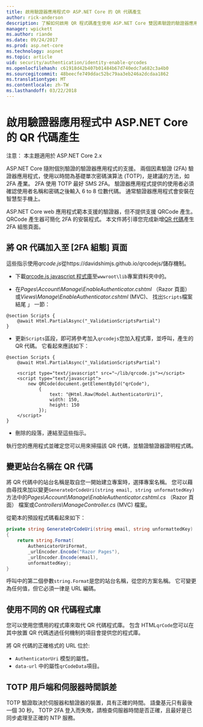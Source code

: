 ```yaml
---
title: 啟用驗證器應用程式中 ASP.NET Core 的 QR 代碼產生
author: rick-anderson
description: 了解如何啟用 QR 程式碼產生使用 ASP.NET Core 雙因素驗證的驗證器應用程式。
manager: wpickett
ms.author: riande
ms.date: 09/24/2017
ms.prod: asp.net-core
ms.technology: aspnet
ms.topic: article
uid: security/authentication/identity-enable-qrcodes
ms.openlocfilehash: c61918d42b407b01484b67d740edc7a682c3a4b0
ms.sourcegitcommit: 48beecfe749ddac52bc79aa3eb246a2dcdaa1862
ms.translationtype: MT
ms.contentlocale: zh-TW
ms.lasthandoff: 03/22/2018
---
```

# <a name="enable-qr-code-generation-for-authenticator-apps-in-aspnet-core"></a>啟用驗證器應用程式中 ASP.NET Core 的 QR 代碼產生

注意： 本主題適用於 ASP.NET Core 2.x

ASP.NET Core 隨附個別驗證的驗證器應用程式的支援。 兩個因素驗證 (2FA) 驗證器應用程式，使用以時間為基礎單次密碼演算法 (TOTP)，是建議的方法，如 2FA 產業。 2FA 使用 TOTP 最好 SMS 2FA。 驗證器應用程式提供的使用者必須確認使用者名稱和密碼之後輸入 6 to 8 位數代碼。 通常驗證器應用程式會安裝在智慧型手機上。

ASP.NET Core web 應用程式範本支援的驗證器，但不提供支援 QRCode 產生。 QRCode 產生器可簡化 2FA 的安裝程式。 本文件將引導您完成新增[QR 代碼](https://wikipedia.org/wiki/QR_code)產生 2FA 組態頁面。

## <a name="adding-qr-codes-to-the-2fa-configuration-page"></a>將 QR 代碼加入至 [2FA 組態] 頁面

這些指示使用*qrcode.js*從https://davidshimjs.github.io/qrcodejs/儲存機制。

* 下載[qrcode.js javascript 程式庫](https://davidshimjs.github.io/qrcodejs/)至`wwwroot\lib`專案資料夾中的。

* 在*Pages\Account\Manage\EnableAuthenticator.cshtml* （Razor 頁面） 或*Views\Manage\EnableAuthenticator.cshtml* (MVC)、 找出`Scripts`檔案結尾 」 一節：

```cshtml
@section Scripts {
    @await Html.PartialAsync("_ValidationScriptsPartial")
}
```

* 更新`Scripts`區段，即可將參考加入`qrcodejs`您加入程式庫，並呼叫，產生的 QR 代碼。 它看起來應該如下：

```cshtml
@section Scripts {
    @await Html.PartialAsync("_ValidationScriptsPartial")

    <script type="text/javascript" src="~/lib/qrcode.js"></script>
    <script type="text/javascript">
        new QRCode(document.getElementById("qrCode"),
            {
                text: "@Html.Raw(Model.AuthenticatorUri)",
                width: 150,
                height: 150
            });
    </script>
}
```

* 刪除的段落，連結至這些指示。

執行您的應用程式並確定您可以用來掃描該 QR 代碼，並驗證驗證器證明程式碼。

## <a name="change-the-site-name-in-the-qr-code"></a>變更站台名稱在 QR 代碼

將 QR 代碼中的站台名稱是取自您一開始建立專案時，選擇專案名稱。 您可以藉由尋找來加以變更`GenerateQrCodeUri(string email, string unformattedKey)`方法中的*Pages\Account\Manage\EnableAuthenticator.cshtml.cs* （Razor 頁面） 檔案或*Controllers\ManageController.cs* (MVC) 檔案。 

從範本的預設程式碼看起來如下：

```c#
private string GenerateQrCodeUri(string email, string unformattedKey)
{
    return string.Format(
        AuthenicatorUriFormat,
        _urlEncoder.Encode("Razor Pages"),
        _urlEncoder.Encode(email),
        unformattedKey);
}
```

呼叫中的第二個參數`string.Format`是您的站台名稱，從您的方案名稱。 它可變更為任何值，但它必須一律是 URL 編碼。

## <a name="using-a-different-qr-code-library"></a>使用不同的 QR 代碼程式庫

您可以使用您慣用的程式庫來取代 QR 代碼程式庫。 包含 HTML`qrCode`您可以在其中放置 QR 代碼透過任何機制的項目會提供您的程式庫。

將 QR 代碼的正確格式的 URL 位於:

* `AuthenticatorUri` 模型的屬性。
* `data-url` 中的屬性`qrCodeData`項目。 

## <a name="totp-client-and-server-time-skew"></a>TOTP 用戶端和伺服器時間誤差

TOTP 驗證取決於伺服器和驗證器的裝置，具有正確的時間。 語彙基元只有最後一個 30 秒。 TOTP 2FA 登入而失敗，請檢查伺服器時間是否正確，且最好是已同步處理至正確的 NTP 服務。
